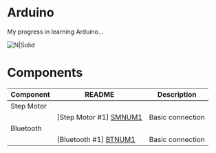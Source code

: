 # Arduino
My progress in learning Arduino...

![N|Solid](https://upload.wikimedia.org/wikipedia/commons/thumb/3/38/Arduino_Uno_-_R3.jpg/220px-Arduino_Uno_-_R3.jpg)

# Components
| Component | README | Description |
| ------ | ------ | ------ |
| Step Motor |
|  | [Step Motor #1] [SMNUM1] | Basic connection
| Bluetooth |
|  | [Bluetooth #1] [BTNUM1] | Basic connection


   [SMNUM1]: <https://github.com/NetPumi2/Arduino/blob/master/Basic/StepMotor/StepMotorBasicConnection/README.md>
    
   [BTNUM1]: <https://github.com/NetPumi2/Arduino/blob/master/Basic/Bluetooth/BluetoothBasicConnection/README.md>
